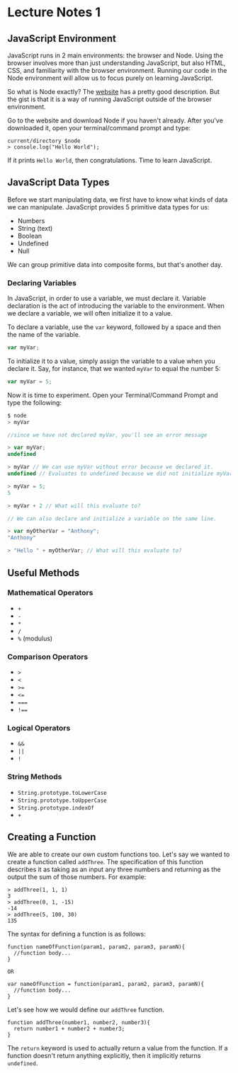 # Lecture Notes 1

## JavaScript Environment

JavaScript runs in 2 main environments: the browser and Node. Using the browser involves more than just understanding JavaScript, but also HTML, CSS, and familiarity with the browser environment. Running our code in the Node environment will allow us to focus purely on learning JavaScript.

So what is Node exactly? The [website](https://nodejs.org/en/) has a pretty good description. But the gist is that it is a way of running JavaScript outside of the browser environment.

Go to the website and download Node if you haven't already. After you've downloaded it, open your terminal/command prompt and type:

```
current/directory $node
> console.log("Hello World");
```
If it prints `Hello World`, then congratulations. Time to learn JavaScript.

## JavaScript Data Types

Before we start manipulating data, we first have to know what kinds of data we can manipulate. JavaScript provides 5 primitive data types for us:

* Numbers
* String (text)
* Boolean
* Undefined
* Null

We can group primitive data into composite forms, but that's another day.

### Declaring Variables

In JavaScript, in order to use a variable, we must declare it. Variable
declaration is the act of introducing the variable to the environment. When we declare
a variable, we will often initialize it to a value.

To declare a variable, use the `var` keyword, followed by a space and then the name of the variable.

```javascript
var myVar;
```

To initialize it to a value, simply assign the variable to a value when you
declare it. Say, for instance, that we wanted `myVar` to equal the number 5:

```javascript
var myVar = 5;
```

Now it is time to experiment. Open your Terminal/Command Prompt and type the following:

```javascript
$ node
> myVar

//since we have not declared myVar, you'll see an error message

> var myVar;
undefined

> myVar // We can use myVar without error because we declared it.
undefined // Evaluates to undefined because we did not initialize myVar to any value.

> myVar = 5;
5

> myVar + 2 // What will this evaluate to?

// We can also declare and initialize a variable on the same line.

> var myOtherVar = "Anthony";
"Anthony"

> "Hello " + myOtherVar; // What will this evaluate to?
```

## Useful Methods

### Mathematical Operators

* `+`
* `-`
* `*`
* `/`
* `%` (modulus)

### Comparison Operators

* `>`
* `<`
* `>=`
* `<=`
* `===`
* `!==`

### Logical Operators

* `&&`
* `||`
* `!`

### String Methods

* `String.prototype.toLowerCase`
* `String.prototype.toUpperCase`
* `String.prototype.indexOf`
* `+`

## Creating a Function

We are able to create our own custom functions too. Let's say we wanted to create a function called `addThree`. The specification of this function describes it as taking as an input any three numbers and returning as the output the sum of those numbers. For example:

```
> addThree(1, 1, 1)
3
> addThree(0, 1, -15)
-14
> addThree(5, 100, 30)
135
```

The syntax for defining a function is as follows:

```
function nameOfFunction(param1, param2, param3, paramN){
  //function body...
}

OR

var nameOfFunction = function(param1, param2, param3, paramN){
  //function body...
}
```

Let's see how we would define our `addThree` function.

```
function addThree(number1, number2, number3){
  return number1 + number2 + number3;
}
```

The `return` keyword is used to actually return a value from the function. If a function doesn't return anything explicitly, then it implicitly returns `undefined`.
